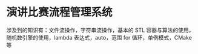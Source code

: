 # 演讲比赛流程管理系统

涉及到的知识有：文件流操作，字符串流操作，基本的 STL 容器与算法的使用，随机数引擎的使用，lambda 表达式，auto，范围 for 循环，单例模式，CMake 等
